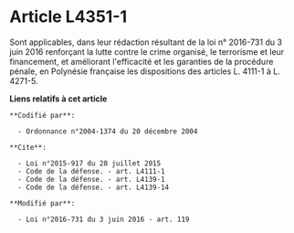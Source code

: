 # Article L4351-1

Sont applicables, dans leur rédaction résultant de la loi n° 2016-731 du 3 juin 2016 renforçant la lutte contre le crime
organisé, le terrorisme et leur financement, et améliorant l'efficacité et les garanties de la procédure pénale,  en
Polynésie française les dispositions des articles L. 4111-1 à L. 4271-5.

**Liens relatifs à cet article**

	**Codifié par**:

	  - Ordonnance n°2004-1374 du 20 décembre 2004

	**Cite**:

	  - Loi n°2015-917 du 28 juillet 2015
	  - Code de la défense. - art. L4111-1
	  - Code de la défense. - art. L4139-1
	  - Code de la défense. - art. L4139-14

	**Modifié par**:

	  - Loi n°2016-731 du 3 juin 2016 - art. 119
